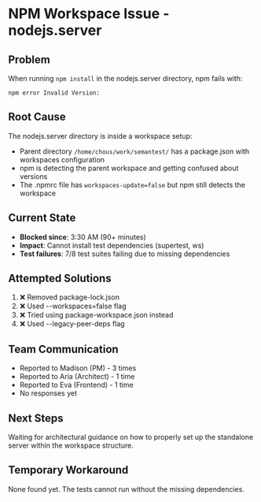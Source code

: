 # NPM Workspace Issue - nodejs.server

## Problem
When running `npm install` in the nodejs.server directory, npm fails with:
```
npm error Invalid Version: 
```

## Root Cause
The nodejs.server directory is inside a workspace setup:
- Parent directory `/home/chous/work/semantest/` has a package.json with workspaces configuration
- npm is detecting the parent workspace and getting confused about versions
- The .npmrc file has `workspaces-update=false` but npm still detects the workspace

## Current State
- **Blocked since**: 3:30 AM (90+ minutes)
- **Impact**: Cannot install test dependencies (supertest, ws)
- **Test failures**: 7/8 test suites failing due to missing dependencies

## Attempted Solutions
1. ❌ Removed package-lock.json
2. ❌ Used --workspaces=false flag
3. ❌ Tried using package-workspace.json instead
4. ❌ Used --legacy-peer-deps flag

## Team Communication
- Reported to Madison (PM) - 3 times
- Reported to Aria (Architect) - 1 time  
- Reported to Eva (Frontend) - 1 time
- No responses yet

## Next Steps
Waiting for architectural guidance on how to properly set up the standalone server within the workspace structure.

## Temporary Workaround
None found yet. The tests cannot run without the missing dependencies.